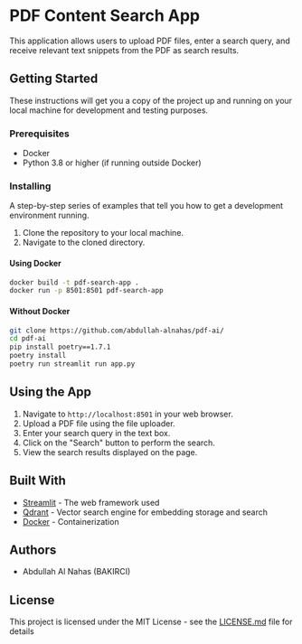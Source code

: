 # PDF Content Search App

This application allows users to upload PDF files, enter a search query, and receive relevant text snippets from the PDF as search results.

## Getting Started

These instructions will get you a copy of the project up and running on your local machine for development and testing purposes.

### Prerequisites

- Docker
- Python 3.8 or higher (if running outside Docker)

### Installing

A step-by-step series of examples that tell you how to get a development environment running.

1. Clone the repository to your local machine.
2. Navigate to the cloned directory.

#### Using Docker

```bash
docker build -t pdf-search-app .
docker run -p 8501:8501 pdf-search-app
```

#### Without Docker

```bash
git clone https://github.com/abdullah-alnahas/pdf-ai/
cd pdf-ai
pip install poetry==1.7.1
poetry install
poetry run streamlit run app.py
```


## Using the App

1. Navigate to `http://localhost:8501` in your web browser.
2. Upload a PDF file using the file uploader.
3. Enter your search query in the text box.
4. Click on the "Search" button to perform the search.
5. View the search results displayed on the page.

## Built With

* [Streamlit](https://www.streamlit.io/) - The web framework used
* [Qdrant](https://qdrant.tech/) - Vector search engine for embedding storage and search
* [Docker](https://www.docker.com/) - Containerization

## Authors

* Abdullah Al Nahas (BAKIRCI)

## License

This project is licensed under the MIT License - see the [LICENSE.md](LICENSE.md) file for details
